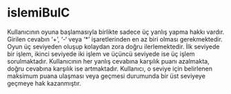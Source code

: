 # islemiBulC

Kullanıcının oyuna başlamasıyla birlikte sadece üç yanlış yapma hakkı vardır. Girilen cevabın ‘+’, ‘-‘ veya ‘*’ işaretlerinden en az biri olması gerekmektedir. Oyun üç seviyeden oluşup kolaydan zora doğru ilerlemektedir. İlk seviyede bir işlem, ikinci seviyede iki işlem ve üçüncü seviyede ise üç işlem sorulmaktadır. Kullanıcının her yanlış cevabına karşılık puanı azalmakta, doğru cevabına karşılık ise artmaktadır. Kullanıcı, o seviye için belirlenen maksimum puana ulaşması veya geçmesi durumunda bir üst seviyeye geçmeye hak kazanmıştır.
